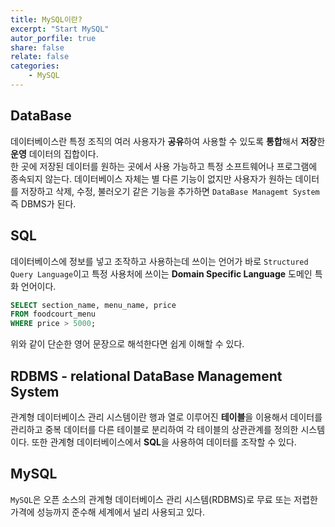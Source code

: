 ```yaml
---
title: MySQL이란?
excerpt: "Start MySQL"
autor_porfile: true
share: false
relate: false
categories:
    - MySQL
---
```


## DataBase
데이터베이스란 특정 조직의 여러 사용자가 **공유**하여 사용할 수 있도록 **통합**해서 **저장**한 **운영** 데이터의 집합이다.  
한 곳에 저장된 데이터를 원하는 곳에서 사용 가능하고 특정 소프트웨어나 프로그램에 종속되지 않는다. 데이터베이스 자체는 별 다른 기능이 없지만 사용자가 원하는 데이터를 저장하고 삭제, 수정, 불러오기 같은 기능을 추가하면  `DataBase Managemt System` 즉 DBMS가 된다.

## SQL
데이터베이스에 정보를 넣고 조작하고 사용하는데 쓰이는 언어가 바로 `Structured Query Language`이고 특정 사용처에 쓰이는 **Domain Specific Language** 도메인 특화 언어이다.
~~~sql
SELECT section_name, menu_name, price
FROM foodcourt_menu
WHERE price > 5000;
~~~
위와 같이 단순한 영어 문장으로 해석한다면 쉽게 이해할 수 있다.

## RDBMS - relational DataBase Management System
관계형 데이터베이스 관리 시스템이란 행과 열로 이루어진 **테이블**을 이용해서 데이터를 관리하고 중복 데이터를 다른 테이블로 분리하여 각 테이블의 상관관계를 정의한 시스템이다. 또한 관계형 데이터베이스에서 **SQL**을 사용하여 데이터를 조작할 수 있다.

## MySQL
`MySQL`은 오픈 소스의 관계형 데이터베이스 관리 시스템(RDBMS)로 무료 또는 저렵한 가격에 성능까지 준수해 세계에서 널리 사용되고 있다.
